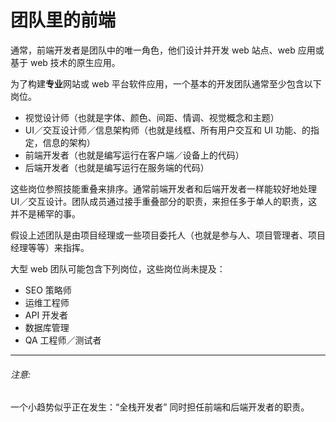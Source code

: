 # 团队里的前端

通常，前端开发者是团队中的唯一角色，他们设计并开发 web 站点、web 应用或基于 web 技术的原生应用。

为了构建**专业**网站或 web 平台软件应用，一个基本的开发团队通常至少包含以下岗位。

* 视觉设计师（也就是字体、颜色、间距、情调、视觉概念和主题）
* UI／交互设计师／信息架构师（也就是线框、所有用户交互和 UI 功能、的指定，信息的架构）
* 前端开发者（也就是编写运行在客户端／设备上的代码）
* 后端开发者（也就是编写运行在服务端的代码）

这些岗位参照技能重叠来排序。通常前端开发者和后端开发者一样能较好地处理 UI／交互设计。团队成员通过接手重叠部分的职责，来担任多于单人的职责，这并不是稀罕的事。

假设上述团队是由项目经理或一些项目委托人（也就是参与人、项目管理者、项目经理等等）来指挥。

大型 web 团队可能包含下列岗位，这些岗位尚未提及：

* SEO 策略师
* 运维工程师
* API 开发者
* 数据库管理
* QA 工程师／测试者

***

###### 注意:

一个小趋势似乎正在发生：“全栈开发者” 同时担任前端和后端开发者的职责。






 






